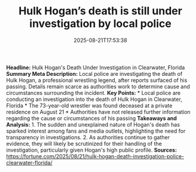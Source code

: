 ﻿---
title: "Hulk Hogan’s death is still under investigation by local police"
date: "2025-08-21T17:53:38"
category: "Markets"
summary: ""
slug: "hulk hogans death is still under investigation by local poli"
source_urls:
  - "https://fortune.com/2025/08/21/hulk-hogan-death-investigation-police-clearwater-florida/"
seo:
  title: "Hulk Hogan’s death is still under investigation by local police | Hash n Hedge"
  description: ""
  keywords: ["news", "markets", "brief"]
---
**Headline:**  Hulk Hogan's Death Under Investigation in Clearwater, Florida  **Summary Meta Description:** Local police are investigating the death of Hulk Hogan, a professional wrestling legend, after reports surfaced of his passing. Details remain scarce as authorities work to determine cause and circumstances surrounding the incident.  **Key Points:**  * Local police are conducting an investigation into the death of Hulk Hogan in Clearwater, Florida * The 73-year-old wrestler was found deceased at a private residence on August 21 * Authorities have not released further information regarding the cause or circumstances of his passing  **Takeaways and Analysis:**  1. The sudden and unexplained nature of Hogan's death has sparked interest among fans and media outlets, highlighting the need for transparency in investigations. 2. As authorities continue to gather evidence, they will likely be scrutinized for their handling of the investigation, particularly given Hogan's high public profile.  **Sources:**  https://fortune.com/2025/08/21/hulk-hogan-death-investigation-police-clearwater-florida/ 
